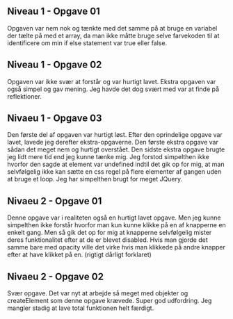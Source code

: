 ## Niveau 1 - Opgave 01

Opgaven var nem nok og tænkte med det samme på at bruge en variabel der tælte på med et array, da man ikke måtte bruge selve farvekoden til at identificere om min if else statement var true eller false.

## Niveau 1 - Opgave 02

Opgaven var ikke svær at forstår og var hurtigt lavet. Ekstra opgaven var også simpel og gav mening. Jeg havde det dog svært med var at finde på reflektioner.

## Nivaeu 1 - Opgave 03

Den første del af opgaven var hurtigt løst. Efter den oprindelige opgave var lavet, lavede jeg derefter ekstra-opgaverne. Den første ekstra opgave var sådan det meget nem og hurtigt overstået. Den sidste ekstra opgave brugte jeg lidt mere tid end jeg kunne tænke mig. Jeg forstod simpelthen ikke hvorfor den sagde at element var undefined indtil det gik op for mig, at man selvfølgelig ikke kan sætte en css regel på flere elementer af gangen uden at bruge et loop. Jeg har simpelthen brugt for meget JQuery.

## Nivaeu 2 - Opgave 01

Denne opgave var i realiteten også en hurtigt lavet opgave. Men jeg kunne simpelthen ikke forstår hvorfor man kun kunne klikke på en af knapperne en enkelt gang. Men så gik det op for mig at knapperne selvfølgelig mister deres funktionalitet efter at de er blevet disabled. Hvis man gjorde det samme bare med opacity ville det virke hvis man klikkede på andre knapper efter at have klikket på en. (rigtigt dårligt forklaret)

## Nivaeu 2 - Opgave 02

Svær opgave. Det var nyt at arbejde så meget med objekter og createElement som denne opgave krævede. Super god udfordring. Jeg mangler stadig at lave total funktionen helt færdigt.
